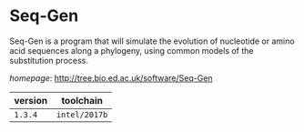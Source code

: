 # Seq-Gen

Seq-Gen is a program that will simulate the evolution of nucleotide or amino acid sequences  along a phylogeny, using common models of the substitution process.

*homepage*: <http://tree.bio.ed.ac.uk/software/Seq-Gen>

version | toolchain
--------|----------
``1.3.4`` | ``intel/2017b``
